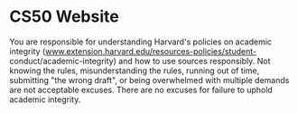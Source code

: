 # CS50 Website

You are responsible for understanding Harvard's policies on academic integrity (www.extension.harvard.edu/resources-policies/student- conduct/academic-integrity) and how to use sources responsibly. Not knowing the rules, misunderstanding the rules, running out of time, submitting "the wrong draft", or being overwhelmed with multiple demands are not acceptable excuses. There are no excuses for failure to uphold academic integrity. 
